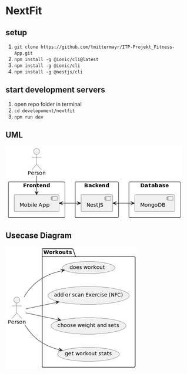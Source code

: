 # NextFit
## setup
1. ``` git clone https://github.com/tmittermayr/ITP-Projekt_Fitness-App.git ```
2. ``` npm install -g @ionic/cli@latest ```
3. ``` npm install -g @ionic/cli ```
4. ``` npm install -g @nestjs/cli ```

## start development servers
1. open repo folder in terminal
2. ``` cd developoment/nextfit ```
3. ``` npm run dev ```

## UML

![UML](https://github.com/tmittermayr/ITP-Projekt_Fitness-App/blob/main/docs/NextFit_UML.png)

## Usecase Diagram
![Usecase Diagram](https://github.com/tmittermayr/ITP-Projekt_Fitness-App/blob/main/docs/NextFit_Usecase_Diagram.png)
